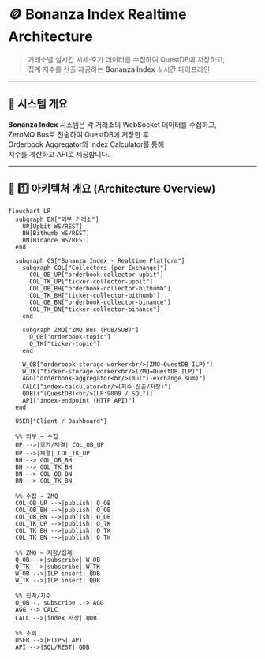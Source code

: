 # 🪙 Bonanza Index Realtime Architecture

> 거래소별 실시간 시세·호가 데이터를 수집하여 QuestDB에 저장하고,  
> 집계 지수를 산출·제공하는 **Bonanza Index** 실시간 파이프라인

---

## 📖 시스템 개요

**Bonanza Index** 시스템은 각 거래소의 WebSocket 데이터를 수집하고,  
ZeroMQ Bus로 전송하여 QuestDB에 저장한 후  
Orderbook Aggregator와 Index Calculator를 통해  
지수를 계산하고 API로 제공합니다.

---

## 🧱 1️⃣ 아키텍처 개요 (Architecture Overview)

```mermaid
flowchart LR
  subgraph EX["외부 거래소"]
    UP[Upbit WS/REST]
    BH[Bithumb WS/REST]
    BN[Binance WS/REST]
  end

  subgraph CS["Bonanza Index - Realtime Platform"]
    subgraph COL["Collectors (per Exchange)"]
      COL_OB_UP["orderbook-collector-upbit"]
      COL_TK_UP["ticker-collector-upbit"]
      COL_OB_BH["orderbook-collector-bithumb"]
      COL_TK_BH["ticker-collector-bithumb"]
      COL_OB_BN["orderbook-collector-binance"]
      COL_TK_BN["ticker-collector-binance"]
    end

    subgraph ZMQ["ZMQ Bus (PUB/SUB)"]
      Q_OB["orderbook-topic"]
      Q_TK["ticker-topic"]
    end

    W_OB["orderbook-storage-worker<br/>(ZMQ→QuestDB ILP)"]
    W_TK["ticker-storage-worker<br/>(ZMQ→QuestDB ILP)"]
    AGG["orderbook-aggregator<br/>(multi-exchange sum)"]
    CALC["index-calculator<br/>(지수 산출/저장)"]
    QDB[("(QuestDB)<br/>ILP:9009 / SQL")]
    API["index-endpoint (HTTP API)"]
  end

  USER["Client / Dashboard"]

  %% 외부 → 수집
  UP -->|호가/체결| COL_OB_UP
  UP -->|체결| COL_TK_UP
  BH --> COL_OB_BH
  BH --> COL_TK_BH
  BN --> COL_OB_BN
  BN --> COL_TK_BN

  %% 수집 → ZMQ
  COL_OB_UP -->|publish| Q_OB
  COL_OB_BH -->|publish| Q_OB
  COL_OB_BN -->|publish| Q_OB
  COL_TK_UP -->|publish| Q_TK
  COL_TK_BH -->|publish| Q_TK
  COL_TK_BN -->|publish| Q_TK

  %% ZMQ → 저장/집계
  Q_OB -->|subscribe| W_OB
  Q_TK -->|subscribe| W_TK
  W_OB -->|ILP insert| QDB
  W_TK -->|ILP insert| QDB

  %% 집계/지수
  Q_OB -. subscribe .-> AGG
  AGG --> CALC
  CALC -->|index 저장| QDB

  %% 조회
  USER -->|HTTPS| API
  API -->|SQL/REST| QDB
